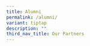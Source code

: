 ```yaml
---
title: Alumni
permalink: /alumni/
variant: tiptap
description: ""
third_nav_title: Our Partners
---
```

<p></p>